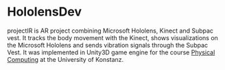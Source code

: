 # HololensDev
projectIR is AR project combining Microsoft Hololens, Kinect and Subpac vest. It tracks the body movement with the Kinect, shows visualizations on the Microsoft Hololens and sends vibration signals through the Subpac Vest. It was implemented in Unity3D game engine for the course [Physical Computing](https://hci.uni-konstanz.de/en/teaching/former-lectures/2015-2019/) at the University of Konstanz.
